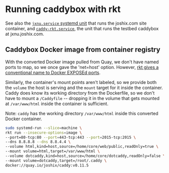 # Running caddybox with rkt

See also the [`jxnu.service` systemd unit][jxnu-unit] that runs
the joshix.com site container, and [`caddy-rkt.service`][caddy-rkt-unit], the unit that runs the testbed caddybox at jxnu.joshix.com.

## Caddybox Docker image from container registry

With the converted Docker image pulled from Quay, we don't have named ports to
map, so we once gave the 'net=host' option. However, [rkt gives a conventional
name to Docker EXPOSEd ports][rkt-docker-expose].

Similarly, the container's mount points aren't labeled, so we provide both the
`volume` the host is serving and the `mount` target for it inside the container.
Caddy does know its working directory from the Dockerfile, so we don't have to
mount a `/Caddyfile` -- dropping it in the volume that gets mounted at
`/var/www/html` inside the container is sufficient.

Note: `caddy` has the working directory `/var/www/html` inside this converted Docker container.

```sh
sudo systemd-run --slice=machine \
rkt run --insecure-options=image \
--port=80-tcp:80 --port=443-tcp:443 --port=2015-tcp:2015 \
--dns 8.8.8.8 --dns 8.8.4.4 \
--volume html,kind=host,source=/home/core/web/public,readOnly=true \
--mount volume=html,target=/var/www/html \
--volume dotcaddy,kind=host,source=/home/core/dotcaddy,readOnly=false \
--mount volume=dotcaddy,target=/root/.caddy \
docker://quay.io/joshix/caddy:v0.11.5
```


[caddy-rkt-unit]: caddy-rkt.service
[jxnu-unit]: https://github.com/joshix/jxnu/blob/0ad6717bee2db53e7cb501c92620be961772ca63/jxnu.service
[rkt-docker-expose]: https://github.com/coreos/rkt/commit/443073354c7d2bb40a3f69d520f4f45f69f2f31d

